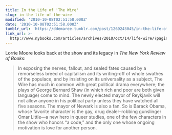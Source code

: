 ```yaml
---
title: In the Life of 'The Wire'
slug: in-the-life-of-the-wire
modified: '2010-10-08T02:51:58.000Z'
date: '2010-10-08T02:51:58.000Z'
tumblr_url: 'https://ddemaree.tumblr.com/post/1269243045/in-the-life-of-the-wire'
link_url: >-
  http://www.nybooks.com/articles/archives/2010/oct/14/life-wire/?pagination=false
---
```

Lorrie Moore looks back at the show and its legacy in _The New York Review of Books_:

> In exposing the nerves, fallout, and sealed fates caused by a remorseless breed of capitalism and its writing-off of whole swathes of the populace, and by insisting on its universality as a subject, The Wire has much in common with great political drama everywhere; the plays of George Bernard Shaw (in which rich and poor are both given language) come to mind. The newly elected mayor of Reykjavik will not allow anyone in his political party unless they have watched all five seasons. The mayor of Newark is also a fan. So is Barack Obama, whose favorite character is the gay, drug dealer–robbing gunslinger Omar Little—a new hero in queer studies, one of the few characters in the show who honors “a code,” and the only one whose ongoing motivation is love for another person.
